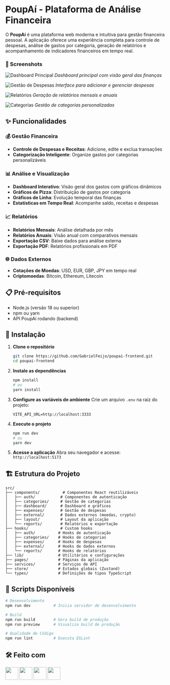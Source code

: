 # PoupAí - Plataforma de Análise Financeira

O **PoupAí** é uma plataforma web moderna e intuitiva para gestão financeira pessoal. A aplicação oferece uma experiência completa para controle de despesas, análise de gastos por categoria, geração de relatórios e acompanhamento de indicadores financeiros em tempo real.

### 📸 Screenshots

![Dashboard Principal](https://i.imgur.com/cezLAfw.png)
_Dashboard principal com visão geral das finanças_

![Gestão de Despesas](https://i.imgur.com/yr0C1m5.png)
_Interface para adicionar e gerenciar despesas_

![Relatórios](https://i.imgur.com/upgRQMP.png)
_Geração de relatórios mensais e anuais_

![Categorias](https://i.imgur.com/6BnmM0x.png)
_Gestão de categorias personalizadas_

## ✨ Funcionalidades

### 💰 Gestão Financeira

- **Controle de Despesas e Receitas**: Adicione, edite e exclua transações
- **Categorização Inteligente**: Organize gastos por categorias personalizáveis

### 📊 Análise e Visualização

- **Dashboard Interativo**: Visão geral dos gastos com gráficos dinâmicos
- **Gráficos de Pizza**: Distribuição de gastos por categoria
- **Gráficos de Linha**: Evolução temporal das finanças
- **Estatísticas em Tempo Real**: Acompanhe saldo, receitas e despesas

### 📈 Relatórios

- **Relatórios Mensais**: Análise detalhada por mês
- **Relatórios Anuais**: Visão anual com comparativos mensais
- **Exportação CSV**: Baixe dados para análise externa
- **Exportação PDF**: Relatórios profissionais em PDF

### 🌐 Dados Externos

- **Cotações de Moedas**: USD, EUR, GBP, JPY em tempo real
- **Criptomoedas**: Bitcoin, Ethereum, Litecoin

## 📋 Pré-requisitos

- Node.js (versão 18 ou superior)
- npm ou yarn
- API PoupAí rodando (backend)

## 🚀 Instalação

1. **Clone o repositório**

   ```bash
   git clone https://github.com/GabrielFeijo/poupai-frontend.git
   cd poupai-frontend
   ```

2. **Instale as dependências**

   ```bash
   npm install
   # ou
   yarn install
   ```

3. **Configure as variáveis de ambiente**
   Crie um arquivo `.env` na raiz do projeto:

   ```env
   VITE_API_URL=http://localhost:3333
   ```

4. **Execute o projeto**

   ```bash
   npm run dev
   # ou
   yarn dev
   ```

5. **Acesse a aplicação**
   Abra seu navegador e acesse: `http://localhost:5173`

## 🏗️ Estrutura do Projeto

```
src/
├── components/          # Componentes React reutilizáveis
│   ├── auth/           # Componentes de autenticação
│   ├── categories/     # Gestão de categorias
│   ├── dashboard/      # Dashboard e gráficos
│   ├── expenses/       # Gestão de despesas
│   ├── external/       # Dados externos (moedas, crypto)
│   ├── layout/         # Layout da aplicação
│   └── reports/        # Relatórios e exportação
├── hooks/              # Custom hooks
│   ├── auth/          # Hooks de autenticação
│   ├── categories/    # Hooks de categorias
│   ├── expenses/      # Hooks de despesas
│   ├── external/      # Hooks de dados externos
│   └── reports/       # Hooks de relatórios
├── lib/               # Utilitários e configurações
├── pages/             # Páginas da aplicação
├── services/          # Serviços de API
├── store/             # Estados globais (Zustand)
└── types/             # Definições de tipos TypeScript
```

## 📝 Scripts Disponíveis

```bash
# Desenvolvimento
npm run dev          # Inicia servidor de desenvolvimento

# Build
npm run build        # Gera build de produção
npm run preview      # Visualiza build de produção

# Qualidade de Código
npm run lint         # Executa ESLint
```

## 🛠️ Feito com

<div align="left">
  <img src="https://cdn.jsdelivr.net/gh/devicons/devicon@latest/icons/react/react-original.svg" width="40" height="40"/>
  <img src="https://cdn.jsdelivr.net/gh/devicons/devicon@latest/icons/typescript/typescript-original.svg" width="40" height="40"/>
  <img src="https://cdn.jsdelivr.net/gh/devicons/devicon@latest/icons/vitejs/vitejs-original.svg" width="40" height="40"/>
  <img src="https://cdn.jsdelivr.net/gh/devicons/devicon@latest/icons/tailwindcss/tailwindcss-original.svg" width="40" height="40"/>
</div>
